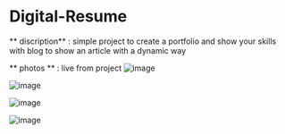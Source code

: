 # Digital-Resume

** discription** : simple project to create a portfolio and show your skills with blog to show an  article with a dynamic way

** photos ** : live from project
![image](https://github.com/MustafaAhmed-star/Digital-Resume/assets/67156516/a12e02ce-ee87-4857-b553-e2b665f4b817)

![image](https://github.com/MustafaAhmed-star/Digital-Resume/assets/67156516/482af705-3080-44f0-a5ac-c25145d90a6a)

![image](https://github.com/MustafaAhmed-star/Digital-Resume/assets/67156516/2dff98e2-e4a8-480d-bd15-f84add17acc1)

![image](https://github.com/MustafaAhmed-star/Digital-Resume/assets/67156516/fa7c63c8-7b6e-4ed6-ba7b-5ae3ec12faca)
